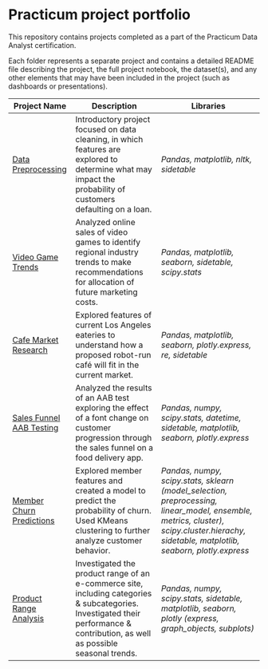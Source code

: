 # Practicum project portfolio

This repository contains projects completed as a part of the Practicum Data Analyst certification.

Each folder represents a separate project and contains a detailed README file describing the project, the full project notebook, the dataset(s), and any other elements that may have been included in the project (such as dashboards or presentations).


| Project Name | Description | Libraries |
|---|---|---|
|[Data Preprocessing](https://github.com/shirarua/practicum-projects/tree/main/preprocessing-project) | Introductory project focused on data cleaning, in which features are explored to determine what may impact the probability of customers defaulting on a loan.| *Pandas, matplotlib, nltk, sidetable*|
|[Video Game Trends](https://github.com/shirarua/practicum-projects/tree/main/videogame_sales_trends)| Analyzed online sales of video games to identify regional industry trends to make recommendations for allocation of future marketing costs.| *Pandas, matplotlib, seaborn, sidetable, scipy.stats*|
|[Cafe Market Research](https://github.com/shirarua/practicum-projects/tree/main/market_research)| Explored features of current Los Angeles eateries to understand how a proposed robot-run café will fit in the current market. |*Pandas, matplotlib, seaborn, plotly.express, re, sidetable*|
|[Sales Funnel AAB Testing](https://github.com/shirarua/practicum-projects/tree/main/sales_funnel_AAB)| Analyzed the results of an AAB test exploring the effect of a font change on customer progression through the sales funnel on a food delivery app. |*Pandas, numpy, scipy.stats, datetime, sidetable, matplotlib, seaborn, plotly.express*|
|[Member Churn Predictions](https://github.com/shirarua/practicum-projects/tree/main/churn_predictions)|Explored member features and created a model to predict the probability of churn. Used KMeans clustering to further analyze customer behavior. |*Pandas, numpy, scipy.stats, sklearn (model_selection, preprocessing, linear_model, ensemble, metrics, cluster), scipy.cluster.hierachy, sidetable, matplotlib, seaborn, plotly.express*|
|[Product Range Analysis](https://github.com/shirarua/practicum-projects/tree/main/product_range_analysis)|Investigated the product range of an e-commerce site, including categories & subcategories. Investigated their performance & contribution, as well as possible seasonal trends. |*Pandas, numpy, scipy.stats, sidetable, matplotlib, seaborn, plotly (express, graph_objects, subplots)*|
